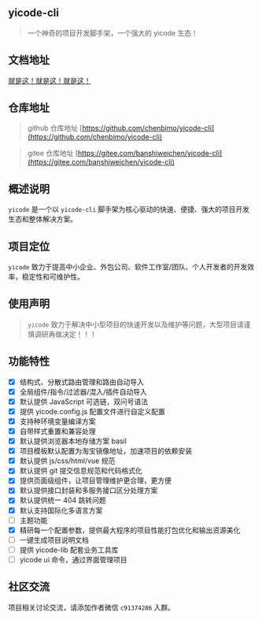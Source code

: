 ## yicode-cli

> 一个神奇的项目开发脚手架，一个强大的 yicode 生态！

## 文档地址

[就是这！就是这！就是这！](https://chensuiyi.com)

## 仓库地址

> github 仓库地址 [https://github.com/chenbimo/yicode-cli](https://github.com/chenbimo/yicode-cli)

> gitee 仓库地址 [https://gitee.com/banshiweichen/yicode-cli](https://gitee.com/banshiweichen/yicode-cli)

## 概述说明

`yicode` 是一个以 `yicode-cli` 脚手架为核心驱动的快速、便捷、强大的项目开发生态和整体解决方案。

## 项目定位

`yicode` 致力于提高中小企业、外包公司、软件工作室/团队、个人开发者的开发效率，稳定性和可维护性。

## 使用声明

> `yicode` 致力于解决中小型项目的快速开发以及维护等问题，大型项目请谨慎调研再做决定！！！

## 功能特性

-   [x] 结构式、分散式路由管理和路由自动导入
-   [x] 全局组件/指令/过滤器/混入/插件自动导入
-   [x] 默认提供 JavaScript 可选链，双问号语法
-   [x] 提供 yicode.config.js 配置文件进行自定义配置
-   [x] 支持种环境变量编译方案
-   [x] 自带样式重置和兼容处理
-   [x] 默认提供浏览器本地存储方案 basil
-   [x] 项目模板默认配置为淘宝镜像地址，加速项目的依赖安装
-   [x] 默认提供 js/css/html/vue 规范
-   [x] 默认提供 git 提交信息规范和代码格式化
-   [x] 提供页面级组件，让项目管理维护更合理，更方便
-   [x] 默认提供接口封装和多服务接口区分处理方案
-   [x] 默认提供统一 404 跳转问题
-   [x] 默认支持国际化多语言方案
-   [ ] 主题功能
-   [x] 精研每一个配置参数，提供最大程序的项目性能打包优化和输出资源美化
-   [ ] 一键生成项目说明文档
-   [ ] 提供 yicode-lib 配套业务工具库
-   [ ] yicode ui 命令，通过界面管理项目

## 社区交流

项目相关讨论交流，请添加作者微信 `c91374286` 入群。
